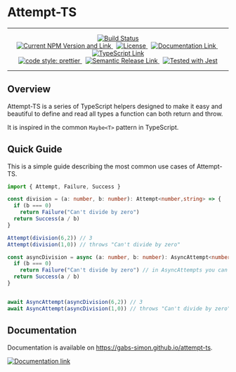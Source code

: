 # Attempt-TS

---

<div style="text-align: center;">

  <a href="https://github.com/gabs-simon/attempt-ts/actions/workflows/main.yml">
    <img
      src="https://github.com/gabs-simon/attempt-ts/actions/workflows/main.yml/badge.svg"
      alt="Build Status"
    />
  </a>

  <br />

  <a href="https://www.npmjs.com/package/attempt-ts">
    <img
      src="https://img.shields.io/npm/v/attempt-ts"
      alt="Current NPM Version and Link"
    />
  </a> &nbsp;

  <a href="https://github.com/gabs-simon/mit-license">
    <img
      src="https://img.shields.io/npm/l/attempt-ts"
      alt="License"
    />
  </a>&nbsp;

  <a href="https://gabs-simon.github.io/attempt-ts/">
    <img
      src="https://img.shields.io/badge/docs-here-blue"
      alt="Documentation Link"
    />
  </a>&nbsp;

  <a href="https://www.typescriptlang.org/">
    <img
      src="https://img.shields.io/npm/types/attempt-ts"
      alt="TypeScript Link"
    />
  </a>
  
  <br />

  <a href="https://github.com/prettier/prettier">
    <img
      alt="code style: prettier"
      src="https://camo.githubusercontent.com/48a41f43affa2e6253d6a48e0ee662ec53ce13c46442ac815e81d36b6e6b434d/68747470733a2f2f696d672e736869656c64732e696f2f62616467652f636f64655f7374796c652d70726574746965722d6666363962342e737667"
      data-canonical-src="https://img.shields.io/badge/code_style-prettier-ff69b4.svg"
    />
  </a> &nbsp;

  <a href="https://www.npmjs.com/package/attempt-ts">
    <img
      src="https://camo.githubusercontent.com/df1fd6655472a008d21057736be3b95a2bced4e9ea6db7c393e7c960a4d9e450/68747470733a2f2f696d672e736869656c64732e696f2f62616467652f2532302532302546302539462539332541362546302539462539412538302d73656d616e7469632d2d72656c656173652d6531303037392e737667"
      alt="Semantic Release Link"
    />
  </a> &nbsp;

  <a href="https://github.com/facebook/jest">
    <img
      src="https://camo.githubusercontent.com/3add87b81e938ae6e952a1c8880615aa1b93b904e45fb71a3c96438d536cef27/68747470733a2f2f696d672e736869656c64732e696f2f62616467652f7465737465645f776974682d6a6573742d3939343234662e737667"
      alt="Tested with Jest"
      data-canonical-src="https://img.shields.io/badge/tested_with-jest-99424f.svg"
    />
  </a>

</div>

---

## Overview

Attempt-TS is a series of TypeScript helpers designed to make it easy and beautiful to define and read all types a function can both return and throw.

It is inspired in the common `Maybe<T>` pattern in TypeScript.

## Quick Guide

This is a simple guide describing the most common use cases of Attempt-TS.

```typescript
import { Attempt, Failure, Success }

const division = (a: number, b: number): Attempt<number,string> => {
  if (b === 0)
    return Failure("Can't divide by zero")
  return Success(a / b)
}

Attempt(division(6,2)) // 3
Attempt(division(1,0)) // throws "Can't divide by zero"

const asyncDivision = async (a: number, b: number): AsyncAttempt<number,string> => {
  if (b === 0)
    return Failure("Can't divide by zero") // in AsyncAttempts you can either return or throw a failure
  return Success(a / b)
}


await AsyncAttempt(asyncDivision(6,2)) // 3
await AsyncAttempt(asyncDivision(1,0)) // throws "Can't divide by zero"
```

## Documentation

Documentation is available on <a href="https://gabs-simon.github.io/attempt-ts/">https://gabs-simon.github.io/attempt-ts</a>.

<a href="https://gabs-simon.github.io/attempt-ts/">
  <img
    src="https://img.shields.io/badge/docs-here-blue"
    alt="Documentation link"
  />
</a>
